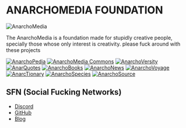 # ANARCHOMEDIA FOUNDATION
![AnarchoMedia](/anarchologos/anarchomedia.png)

The AnarchoMedia is a foundation made for stupidly creative people, specially those whose only interest is creativity. please fuck around with these projects

[![AnarchoPedia](/anarchologos/anarchopedia.png)](https://anarchomedia.github.io/AnarchoPedia)
[![AnarchoMedia Commons](/anarchologos/anarchomedia-commons.png)](https://anarchomedia.github.io/AnarchoMedia-Commons)
[![AnarchoVersity](/anarchologos/anarchoversity.png)](https://anarchomedia.github.io/AnarchoVersity)
[![AnarQuotes](/anarchologos/anarquotes.png)](https://anarchomedia.github.io/AnarQuotes)
[![AnarchoBooks](/anarchologos/anarchobooks.png)](https://anarchomedia.github.io/AnarchoBooks)
[![AnarchoNews](/anarchologos/anarchonews.png)](https://anarchomedia.github.io/AnarchoNews)
[![AnarchoVoyage](/anarchologos/anarchovoyage.png)](https://anarchomedia.github.io/AnarchoVoyage)
[![AnarcTionary](/anarchologos/anarctionary.png)](https://anarchomedia.github.io/AnarcTionary)
[![AnarchoSpecies](/anarchologos/anarchospecies.png)](https://anarchomedia.github.io/AnarchoSpecies)
[![AnarchoSource](/anarchologos/anarchosource.png)](https://anarchomedia.github.io/AnarchoSource)

## SFN (Social Fucking Networks)

- [Discord](https://discord.com/invite/xUr5Se99k7)
- [GitHub](https://github.com/AnarchoMedia)
- [Blog](https://anarchomedia.blogspot.com)